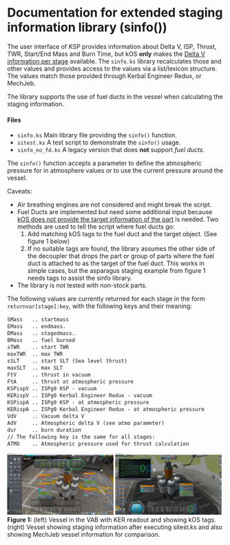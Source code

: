 # Documentation for extended staging information library (sinfo())

The user interface of KSP provides information about Delta V, ISP, Thrust, TWR, Start/End Mass and
Burn Time, but kOS **only** makes the
[Delta V information per stage](https://ksp-kos.github.io/KOS/structures/vessels/deltav.html) available.
The ``sinfo.ks`` library recalculates those and other values and provides access to the values via a
list/lexicon structure. The values match those provided through Kerbal Engineer Redux, or MechJeb.

The library supports the use of fuel ducts in the vessel when calculating the staging information.

#### Files
- ``sinfo.ks``        Main library file providing the ``sinfo()`` function.
- ``sitest.ks``       A test script to demonstrate the ``sinfo()`` usage.
- ``sinfo_no_fd.ks``  A legacy version that does **not** support _fuel ducts_.

The ``sinfo()`` function accepts a parameter to define the atmospheric pressure for in atmosphere values or
to use the current pressure around the vessel.
 
Caveats:
* Air breathing engines are not considered and might break the script.
* Fuel Ducts are implemented but need some additional input because [kOS does not provide the target information of the part](https://github.com/KSP-KOS/KOS/issues/1974) is needed. Two methods are used to tell the script where fuel ducts go:
  1. Add matching kOS tags to the fuel duct and the target object. (See figure 1 below)
  2. If no suitable tags are found, the library assumes the other side of the decoupler that drops the part or group of parts where the fuel duct is attached to as the target of the fuel duct. This works in simple cases, but the asparagus staging example from figure 1 needs tags to assist the sinfo library.
* The library is not tested with non-stock parts.

The following values are currently returned for each stage in the form ``returnvar[stage]:key``, with
the following keys and their meaning:
```
SMass   .. startmass
EMass   .. endmass.
DMass   .. stagedmass.
BMass   .. fuel burned
sTWR    .. start TWR
maxTWR  .. max TWR
sSLT    .. start SLT (Sea level thrust)
maxSLT  .. max SLT
FtV     .. thrust in vacuum
FtA     .. thrust at atmospheric pressure
KSPispV .. ISPg0 KSP - vacuum
KERispV .. ISPg0 Kerbal Engineer Redux - vacuum
KSPispA .. ISPg0 KSP - at atmospheric pressure
KERispA .. ISPg0 Kerbal Engineer Redux - at atmospheric pressure
VdV     .. Vacuum delta V
AdV     .. Atmospheric delta V (see atmo parameter)
dur     .. burn duration
// The following key is the same for all stages:
ATMO    .. Atmospheric pressure used for thrust calculation
```

<img src="img/sinfo_fig2a.jpg" width="49%"></img> <img src="img/sinfo_fig1a.jpg" width="49%"></img>
**Figure 1:** (left) Vessel in the VAB with KER readout and showing kOS tags. (right) Vessel showing staging information after executing sitest.ks and also showing MechJeb vessel information for comparison.
